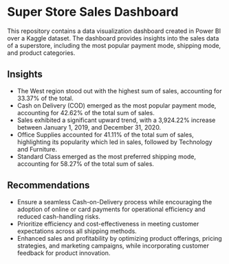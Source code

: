 # Super Store Sales Dashboard

This repository contains a data visualization dashboard created in Power BI over a Kaggle dataset. The dashboard provides insights into the sales data of a superstore, including the most popular payment mode, shipping mode, and product categories.

## Insights

- The West region stood out with the highest sum of sales, accounting for 33.37% of the total.
- Cash on Delivery (COD) emerged as the most popular payment mode, accounting for 42.62% of the total sum of sales.
- Sales exhibited a significant upward trend, with a 3,924.22% increase between January 1, 2019, and December 31, 2020.
- Office Supplies accounted for 41.11% of the total sum of sales, highlighting its popularity which led in sales, followed by Technology and Furniture.
- Standard Class emerged as the most preferred shipping mode, accounting for 58.27% of the total sum of sales.

## Recommendations

- Ensure a seamless Cash-on-Delivery process while encouraging the adoption of online or card payments for operational efficiency and reduced cash-handling risks.
- Prioritize efficiency and cost-effectiveness in meeting customer expectations across all shipping methods.
- Enhanced sales and profitability by optimizing product offerings, pricing strategies, and marketing campaigns, while incorporating customer feedback for product innovation.
